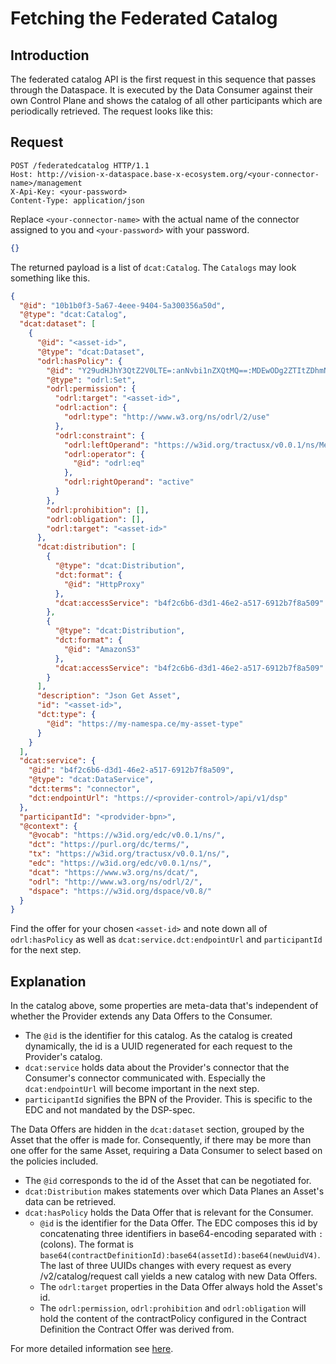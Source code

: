 # Fetching the Federated Catalog

## Introduction

The federated catalog API is the first request in this sequence that passes through the Dataspace. It is executed by the Data Consumer against their own Control Plane and shows the catalog of all other participants which are periodically retrieved. The request
looks like this:

## Request

```http
POST /federatedcatalog HTTP/1.1
Host: http://vision-x-dataspace.base-x-ecosystem.org/<your-connector-name>/management
X-Api-Key: <your-password>
Content-Type: application/json
```

Replace `<your-connector-name>` with the actual name of the connector assigned to you and `<your-password>` with your password.

```json
{}
```

The returned payload is a list of `dcat:Catalog`. The `Catalogs` may look something like this.

```json
{
  "@id": "10b1b0f3-5a67-4eee-9404-5a300356a50d",
  "@type": "dcat:Catalog",
  "dcat:dataset": [
    {
      "@id": "<asset-id>",
      "@type": "dcat:Dataset",
      "odrl:hasPolicy": {
        "@id": "Y29udHJhY3QtZ2V0LTE=:anNvbi1nZXQtMQ==:MDEwODg2ZTItZDhmNi00Y2NjLWFhMWYtY2U2Y2JmYjlmMWQz",
        "@type": "odrl:Set",
        "odrl:permission": {
          "odrl:target": "<asset-id>",
          "odrl:action": {
            "odrl:type": "http://www.w3.org/ns/odrl/2/use"
          },
          "odrl:constraint": {
            "odrl:leftOperand": "https://w3id.org/tractusx/v0.0.1/ns/Membership",
            "odrl:operator": {
              "@id": "odrl:eq"
            },
            "odrl:rightOperand": "active"
          }
        },
        "odrl:prohibition": [],
        "odrl:obligation": [],
        "odrl:target": "<asset-id>"
      },
      "dcat:distribution": [
        {
          "@type": "dcat:Distribution",
          "dct:format": {
            "@id": "HttpProxy"
          },
          "dcat:accessService": "b4f2c6b6-d3d1-46e2-a517-6912b7f8a509"
        },
        {
          "@type": "dcat:Distribution",
          "dct:format": {
            "@id": "AmazonS3"
          },
          "dcat:accessService": "b4f2c6b6-d3d1-46e2-a517-6912b7f8a509"
        }
      ],
      "description": "Json Get Asset",
      "id": "<asset-id>",
      "dct:type": {
        "@id": "https://my-namespa.ce/my-asset-type"
      }
    }
  ],
  "dcat:service": {
    "@id": "b4f2c6b6-d3d1-46e2-a517-6912b7f8a509",
    "@type": "dcat:DataService",
    "dct:terms": "connector",
    "dct:endpointUrl": "https://<provider-control>/api/v1/dsp"
  },
  "participantId": "<prodvider-bpn>",
  "@context": {
    "@vocab": "https://w3id.org/edc/v0.0.1/ns/",
    "dct": "https://purl.org/dc/terms/",
    "tx": "https://w3id.org/tractusx/v0.0.1/ns/",
    "edc": "https://w3id.org/edc/v0.0.1/ns/",
    "dcat": "https://www.w3.org/ns/dcat/",
    "odrl": "http://www.w3.org/ns/odrl/2/",
    "dspace": "https://w3id.org/dspace/v0.8/"
  }
}
```

Find the offer for your chosen `<asset-id>` and note down all of `odrl:hasPolicy` as well as `dcat:service.dct:endpointUrl` and `participantId` for the next step.

## Explanation

In the catalog above, some properties are meta-data that's independent of whether the Provider extends any Data Offers to the Consumer.

- The `@id` is the identifier for this catalog. As the catalog is created dynamically, the id is a UUID regenerated for each request to the Provider's catalog.
- `dcat:service` holds data about the Provider's connector that the Consumer's connector communicated with. Especially the `dcat:endpointUrl` will become important in the next step.
- `participantId` signifies the BPN of the Provider. This is specific to the EDC and not mandated by the DSP-spec.

The Data Offers are hidden in the `dcat:dataset` section, grouped by the Asset that the offer is made for. Consequently, if there may be more than one offer for the same Asset, requiring a Data Consumer to select based on the policies included.

- The `@id` corresponds to the id of the Asset that can be negotiated for.
- `dcat:Distribution` makes statements over which Data Planes an Asset's data can be retrieved.
- `dcat:hasPolicy` holds the Data Offer that is relevant for the Consumer.
    - `@id` is the identifier for the Data Offer. The EDC composes this id by concatenating three identifiers in base64-encoding separated with `:` (colons). The format is `base64(contractDefinitionId):base64(assetId):base64(newUuidV4)`. The last of three UUIDs changes with every request as every /v2/catalog/request call yields a new catalog with new Data Offers.
    - The `odrl:target` properties in the Data Offer always hold the Asset's id.
    - The `odrl:permission`, `odrl:prohibition` and `odrl:obligation` will hold the content of the contractPolicy configured in the Contract Definition the Contract Offer was derived from.

For more detailed information see [here](https://github.com/eclipse-tractusx/tractusx-edc/blob/release/0.6.0/docs/usage/management-api-walkthrough/04_catalog.md).
